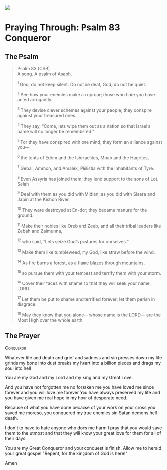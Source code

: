 <img class="intro-right" src="/images/art-paris-psalter.jpg">

# Praying Through: Psalm 83 Conqueror

## The Psalm

>Psalm 83 (CSB)    
> A song. A psalm of Asaph. 
>
><sup> 1 </sup> God, do not keep silent. Do not be deaf, God; do not be quiet. 
>
><sup> 2 </sup> See how your enemies make an uproar; those who hate you have acted arrogantly. 
>
><sup> 3 </sup> They devise clever schemes against your people; they conspire against your treasured ones. 
>
><sup> 4 </sup> They say, “Come, lets wipe them out as a nation so that Israel’s name will no longer be remembered.” 
>
><sup> 5 </sup> For they have conspired with one mind; they form an alliance against you— 
>
><sup> 6 </sup> the tents of Edom and the Ishmaelites, Moab and the Hagrites, 
>
><sup> 7 </sup> Gebal, Ammon, and Amalek, Philistia with the inhabitants of Tyre. 
>
><sup> 8 </sup> Even Assyria has joined them; they lend support to the sons of Lot. Selah 
>
><sup> 9 </sup> Deal with them as you did with Midian, as you did with Sisera and Jabin at the Kishon River. 
>
><sup> 10 </sup> They were destroyed at En-dor; they became manure for the ground. 
>
><sup> 11 </sup> Make their nobles like Oreb and Zeeb, and all their tribal leaders like Zebah and Zalmunna, 
>
><sup> 12 </sup> who said, “Lets seize God’s pastures for ourselves.” 
>
><sup> 13 </sup> Make them like tumbleweed, my God, like straw before the wind. 
>
><sup> 14 </sup> As fire burns a forest, as a flame blazes through mountains, 
>
><sup> 15 </sup> so pursue them with your tempest and terrify them with your storm. 
>
><sup> 16 </sup> Cover their faces with shame so that they will seek your name, LORD. 
>
><sup> 17 </sup> Let them be put to shame and terrified forever; let them perish in disgrace. 
>
><sup> 18 </sup> May they know that you alone— whose name is the LORD— are the Most High over the whole earth.

## The Prayer

<div style="font-variant: small-caps;">
Conqueror
</div>


Whatever life and death and grief and sadness and sin
  presses down my life
  grinds my bone into dust
  breaks my heart into a billion pieces
  and drags my soul into hell

You are my God
  and my Lord
  and my King
  and my Great Love.

And you have not forgotten me
  no forsaken me
  you have loved me since forever
  and you will love me forever
  You have always preserved my life
  and you have given me real hope
  in my hour of desperate need.

Because of what you have done
  because of your work on your cross
  you saved me
  moreso, you conquered my true enemies
  sin
  Satan
  demons
  hell
  death.

I don't to have to hate anyone who does me harm
  I pray that you would save them to the utmost
  and that they will know your great love for them
  for all of their days.

You are my Great Conqueror
  and your conquest is finish.
  Allow me to herald your great gospel
  "Repent, for the kingdom of God is here!"

Amen
